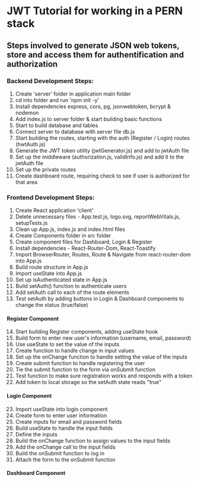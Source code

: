 # JWT Tutorial for working in a PERN stack

## Steps involved to generate JSON web tokens, store and access them for authentification and authorization

### Backend Development Steps:
1. Create 'server' folder in application main folder
2. cd into folder and run 'npm init -y'
3. Install dependencies express, cors, pg, jsonwebtoken, bcrypt & nodemon
4. Add index.js to server folder & start building basic functions
5. Start to build database and tables
6. Connect server to database with server file db.js
7. Start building the routes, starting with the auth (Register / Login) routes (hwtAuth.js)
8. Generate the JWT token utility (jwtGenerator.js) and add to jwtAuth file
9. Set up the middleware (authorization.js, validInfo.js) and add it to the jwtAuth file
10. Set up the private routes
11. Create dashboard route, requiring check to see if user is authorized for that area

### Frontend Development Steps:
1. Create React application 'client'
2. Delete unnecessary files - App.test.js, logo.svg, reportWebVitals.js, setupTests.js
3. Clean up App.js, index.js and index.html files
4. Create Components folder in src folder
5. Create component files for Dashboard, Login & Register
6. Install dependencies - React-Router-Dom, React-Toastify
7. Import BrowserRouter, Routes, Route & Navigate from react-router-dom into App.js
8. Build route structure in App.js
9. Import useState into App.js
10. Set up isAuthenticated state in App.js
11. Build setAuth() function to authenticate users
12. Add setAuth call to each of the route elements
13. Test setAuth by adding buttons in Login & Dashboard components to change the status (true/false)

#### Register Component
14. Start building Register components, adding useState hook
15. Build form to enter new user's information (username, email, password)
16. Use useState to set the value of the inputs
17. Create function to handle change in input values
18. Set up the onChange function to handle setting the value of the inputs
19. Create submit function to handle registering the user
20. Tie the submit function to the form via onSubmit function
21. Test function to make sure registration works and responds with a token
22. Add token to local storage so the setAuth state reads "true"

#### Login Component
23. Import useState into login component
24. Create form to enter user information
25. Create inputs for email and password fields
26. Build useState to handle the input fields
27. Define the inputs
28. Build the onChange function to assign values to the input fields
29. Add the onChange call to the input fields
30. Build the onSubmit function to log in
31. Attach the form to the onSubmit function

#### Dashboard Component
